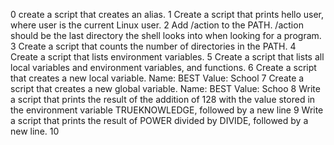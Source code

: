 0 create a script that creates an alias.
1 Create a script that prints hello user, where user is the current Linux user.
2 Add /action to the PATH. /action should be the last directory the shell looks into when looking for a program.
3 Create a script that counts the number of directories in the PATH.
4 Create a script that lists environment variables.
5 Create a script that lists all local variables and environment variables, and functions.
6 Create a script that creates a new local variable.
Name: BEST
Value: School
7 Create a script that creates a new global variable.
Name: BEST
Value: Schoo
8 Write a script that prints the result of the addition of 128 with the value stored in the environment variable TRUEKNOWLEDGE, followed by a new line
9 Write a script that prints the result of POWER divided by DIVIDE, followed by a new line.
10 
